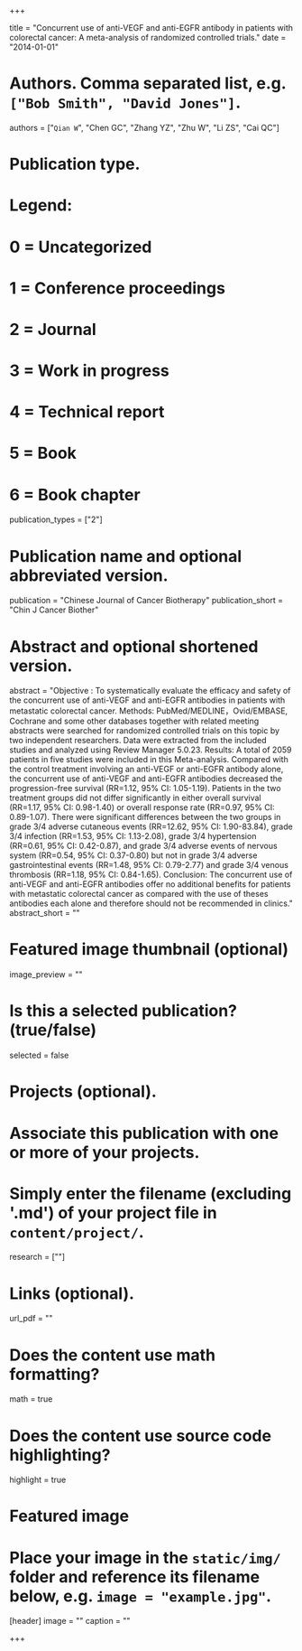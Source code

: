 +++


title = "Concurrent use of anti-VEGF and anti-EGFR antibody in patients with colorectal cancer: A meta-analysis of randomized controlled trials."
date = "2014-01-01"

# Authors. Comma separated list, e.g. `["Bob Smith", "David Jones"]`.
authors = ["`Qian W`", "Chen GC", "Zhang YZ", "Zhu W", "Li ZS", "Cai QC"]

# Publication type.
# Legend:
# 0 = Uncategorized
# 1 = Conference proceedings
# 2 = Journal
# 3 = Work in progress
# 4 = Technical report
# 5 = Book
# 6 = Book chapter
publication_types = ["2"]

# Publication name and optional abbreviated version.
publication = "Chinese Journal of Cancer Biotherapy"
publication_short = "Chin J Cancer Biother"

# Abstract and optional shortened version.
abstract = "Objective : To systematically evaluate the efficacy and safety of the concurrent use of anti-VEGF and anti-EGFR antibodies in patients with metastatic colorectal cancer. Methods: PubMed/MEDLINE，Ovid/EMBASE, Cochrane and some other databases together with related meeting abstracts were searched for randomized controlled trials on this topic by two independent researchers. Data were extracted from the included studies and analyzed using Review Manager 5.0.23. Results: A total of 2059 patients in five studies were included in this Meta-analysis. Compared with the control treatment involving an anti-VEGF or anti-EGFR antibody alone, the concurrent use of anti-VEGF and anti-EGFR antibodies decreased the progression-free survival (RR=1.12, 95% CI: 1.05-1.19). Patients in the two treatment groups did not differ significantly in either overall survival (RR=1.17, 95% CI: 0.98-1.40) or overall response rate (RR=0.97, 95% CI: 0.89-1.07). There were significant differences between the two groups in grade 3/4 adverse cutaneous events (RR=12.62, 95% CI: 1.90-83.84), grade 3/4 infection (RR=1.53, 95% CI: 1.13-2.08), grade 3/4 hypertension (RR=0.61, 95% CI: 0.42-0.87), and grade 3/4 adverse events of nervous system (RR=0.54, 95% CI: 0.37-0.80) but not in grade 3/4 adverse gastrointestinal events (RR=1.48, 95% CI: 0.79-2.77) and grade 3/4 venous thrombosis (RR=1.18, 95% CI: 0.84-1.65). Conclusion: The concurrent use of anti-VEGF and anti-EGFR antibodies offer no additional benefits for patients with metastatic colorectal cancer as compared with the use of theses antibodies each alone and therefore should not be recommended in clinics."
abstract_short = ""

# Featured image thumbnail (optional)
image_preview = ""

# Is this a selected publication? (true/false)
selected = false

# Projects (optional).
#   Associate this publication with one or more of your projects.
#   Simply enter the filename (excluding '.md') of your project file in `content/project/`.
research = [""]

# Links (optional).
url_pdf = ""


# Does the content use math formatting?
math = true

# Does the content use source code highlighting?
highlight = true

# Featured image
# Place your image in the `static/img/` folder and reference its filename below, e.g. `image = "example.jpg"`.
[header]
image = ""
caption = ""

+++

